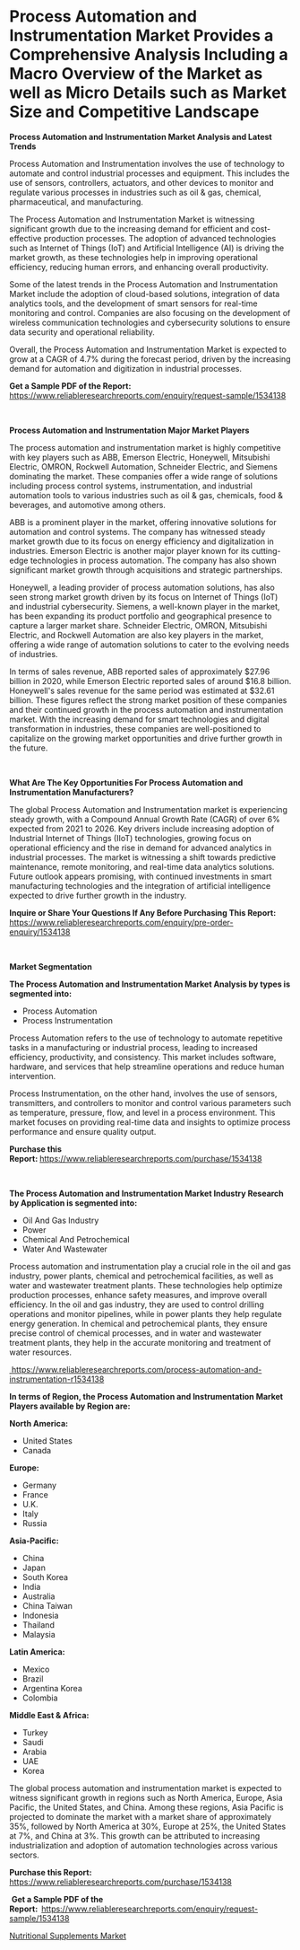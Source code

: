 <p><h1>Process Automation and Instrumentation Market Provides a Comprehensive Analysis Including a Macro Overview of the Market as well as Micro Details such as Market Size and Competitive Landscape</h1></p><p><strong>Process Automation and Instrumentation Market Analysis and Latest Trends</strong></p>
<p><p>Process Automation and Instrumentation involves the use of technology to automate and control industrial processes and equipment. This includes the use of sensors, controllers, actuators, and other devices to monitor and regulate various processes in industries such as oil & gas, chemical, pharmaceutical, and manufacturing.</p><p>The Process Automation and Instrumentation Market is witnessing significant growth due to the increasing demand for efficient and cost-effective production processes. The adoption of advanced technologies such as Internet of Things (IoT) and Artificial Intelligence (AI) is driving the market growth, as these technologies help in improving operational efficiency, reducing human errors, and enhancing overall productivity.</p><p>Some of the latest trends in the Process Automation and Instrumentation Market include the adoption of cloud-based solutions, integration of data analytics tools, and the development of smart sensors for real-time monitoring and control. Companies are also focusing on the development of wireless communication technologies and cybersecurity solutions to ensure data security and operational reliability.</p><p>Overall, the Process Automation and Instrumentation Market is expected to grow at a CAGR of 4.7% during the forecast period, driven by the increasing demand for automation and digitization in industrial processes.</p></p>
<p><strong>Get a Sample PDF of the Report:&nbsp;</strong> <a href="https://www.reliableresearchreports.com/enquiry/request-sample/1534138">https://www.reliableresearchreports.com/enquiry/request-sample/1534138</a></p>
<p>&nbsp;</p>
<p><strong>Process Automation and Instrumentation Major Market Players</strong></p>
<p><p>The process automation and instrumentation market is highly competitive with key players such as ABB, Emerson Electric, Honeywell, Mitsubishi Electric, OMRON, Rockwell Automation, Schneider Electric, and Siemens dominating the market. These companies offer a wide range of solutions including process control systems, instrumentation, and industrial automation tools to various industries such as oil & gas, chemicals, food & beverages, and automotive among others.</p><p>ABB is a prominent player in the market, offering innovative solutions for automation and control systems. The company has witnessed steady market growth due to its focus on energy efficiency and digitalization in industries. Emerson Electric is another major player known for its cutting-edge technologies in process automation. The company has also shown significant market growth through acquisitions and strategic partnerships.</p><p>Honeywell, a leading provider of process automation solutions, has also seen strong market growth driven by its focus on Internet of Things (IoT) and industrial cybersecurity. Siemens, a well-known player in the market, has been expanding its product portfolio and geographical presence to capture a larger market share. Schneider Electric, OMRON, Mitsubishi Electric, and Rockwell Automation are also key players in the market, offering a wide range of automation solutions to cater to the evolving needs of industries.</p><p>In terms of sales revenue, ABB reported sales of approximately $27.96 billion in 2020, while Emerson Electric reported sales of around $16.8 billion. Honeywell's sales revenue for the same period was estimated at $32.61 billion. These figures reflect the strong market position of these companies and their continued growth in the process automation and instrumentation market. With the increasing demand for smart technologies and digital transformation in industries, these companies are well-positioned to capitalize on the growing market opportunities and drive further growth in the future.</p></p>
<p>&nbsp;</p>
<p><strong>What Are The Key Opportunities For Process Automation and Instrumentation Manufacturers?</strong></p>
<p><p>The global Process Automation and Instrumentation market is experiencing steady growth, with a Compound Annual Growth Rate (CAGR) of over 6% expected from 2021 to 2026. Key drivers include increasing adoption of Industrial Internet of Things (IIoT) technologies, growing focus on operational efficiency and the rise in demand for advanced analytics in industrial processes. The market is witnessing a shift towards predictive maintenance, remote monitoring, and real-time data analytics solutions. Future outlook appears promising, with continued investments in smart manufacturing technologies and the integration of artificial intelligence expected to drive further growth in the industry.</p></p>
<p><strong>Inquire or Share Your Questions If Any Before Purchasing This Report:</strong> <a href="https://www.reliableresearchreports.com/enquiry/pre-order-enquiry/1534138">https://www.reliableresearchreports.com/enquiry/pre-order-enquiry/1534138</a></p>
<p>&nbsp;</p>
<p><strong>Market Segmentation</strong></p>
<p><strong>The Process Automation and Instrumentation Market Analysis by types is segmented into:</strong></p>
<p><ul><li>Process Automation</li><li>Process Instrumentation</li></ul></p>
<p><p>Process Automation refers to the use of technology to automate repetitive tasks in a manufacturing or industrial process, leading to increased efficiency, productivity, and consistency. This market includes software, hardware, and services that help streamline operations and reduce human intervention.</p><p>Process Instrumentation, on the other hand, involves the use of sensors, transmitters, and controllers to monitor and control various parameters such as temperature, pressure, flow, and level in a process environment. This market focuses on providing real-time data and insights to optimize process performance and ensure quality output.</p></p>
<p><strong>Purchase this Report:&nbsp;</strong><a href="https://www.reliableresearchreports.com/purchase/1534138">https://www.reliableresearchreports.com/purchase/1534138</a></p>
<p>&nbsp;</p>
<p><strong>The Process Automation and Instrumentation Market Industry Research by Application is segmented into:</strong></p>
<p><ul><li>Oil And Gas Industry</li><li>Power</li><li>Chemical And Petrochemical</li><li>Water And Wastewater</li></ul></p>
<p><p>Process automation and instrumentation play a crucial role in the oil and gas industry, power plants, chemical and petrochemical facilities, as well as water and wastewater treatment plants. These technologies help optimize production processes, enhance safety measures, and improve overall efficiency. In the oil and gas industry, they are used to control drilling operations and monitor pipelines, while in power plants they help regulate energy generation. In chemical and petrochemical plants, they ensure precise control of chemical processes, and in water and wastewater treatment plants, they help in the accurate monitoring and treatment of water resources.</p></p>
<p><a href="https://www.reliableresearchreports.com/process-automation-and-instrumentation-r1534138">&nbsp;https://www.reliableresearchreports.com/process-automation-and-instrumentation-r1534138</a></p>
<p><strong>In terms of Region, the Process Automation and Instrumentation Market Players available by Region are:</strong></p>
<p>
    <p> <strong> North America: </strong>
        <ul>
            <li>United States</li>
            <li>Canada</li>
        </ul>
        </p> 
    <p> <strong> Europe: </strong>
        <ul>
            <li>Germany</li>
            <li>France</li>
            <li>U.K.</li>
            <li>Italy</li>
            <li>Russia</li>
        </ul>
        </p> 
    <p> <strong> Asia-Pacific: </strong>
        <ul>
            <li>China</li>
            <li>Japan</li>
            <li>South Korea</li>
            <li>India</li>
            <li>Australia</li>
            <li>China Taiwan</li>
            <li>Indonesia</li>
            <li>Thailand</li>
            <li>Malaysia</li>
        </ul>
        </p> 
    <p> <strong> Latin America: </strong>
        <ul>
            <li>Mexico</li>
            <li>Brazil</li>
            <li>Argentina Korea</li>
            <li>Colombia</li>
        </ul>
        </p> 
    <p> <strong> Middle East & Africa: </strong>
        <ul>
            <li>Turkey</li>
            <li>Saudi</li>
            <li>Arabia</li>
            <li>UAE</li>
            <li>Korea</li>
        </ul>
    </p>
    </p>
<p><p>The global process automation and instrumentation market is expected to witness significant growth in regions such as North America, Europe, Asia Pacific, the United States, and China. Among these regions, Asia Pacific is projected to dominate the market with a market share of approximately 35%, followed by North America at 30%, Europe at 25%, the United States at 7%, and China at 3%. This growth can be attributed to increasing industrialization and adoption of automation technologies across various sectors.</p></p>
<p><strong>Purchase this Report: </strong><a href="https://www.reliableresearchreports.com/purchase/1534138">https://www.reliableresearchreports.com/purchase/1534138</a></p>
<p>&nbsp;<strong>Get a Sample PDF of the Report:&nbsp;&nbsp;</strong><a href="https://www.reliableresearchreports.com/enquiry/request-sample/1534138">https://www.reliableresearchreports.com/enquiry/request-sample/1534138</a></p>
<p><strong></strong></p>
<p><p><a href="https://eight-handstand-8fb.notion.site/Nutritional-Supplements-Market-Size-Reveals-the-Best-Marketing-Channels-In-Global-Industry-0a31f19a18f449dbb71a474f616e9112">Nutritional Supplements Market</a></p></p>